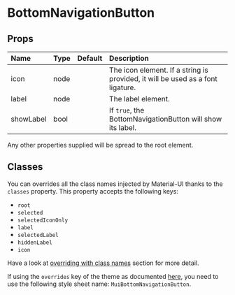 # BottomNavigationButton



## Props
| Name | Type | Default | Description |
|:-----|:-----|:--------|:------------|
| icon | node |  | The icon element. If a string is provided, it will be used as a font ligature. |
| label | node |  | The label element. |
| showLabel | bool |  | If `true`, the BottomNavigationButton will show its label. |

Any other properties supplied will be spread to the root element.
## Classes

You can overrides all the class names injected by Material-UI thanks to the `classes` property.
This property accepts the following keys:
- `root`
- `selected`
- `selectedIconOnly`
- `label`
- `selectedLabel`
- `hiddenLabel`
- `icon`

Have a look at [overriding with class names](/customization/overrides#overriding-with-class-names)
section for more detail.

If using the `overrides` key of the theme as documented
[here](/customization/themes#customizing-all-instances-of-a-component-type),
you need to use the following style sheet name: `MuiBottomNavigationButton`.
